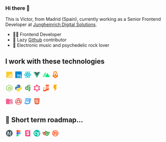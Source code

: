 ### Hi there 👋

<!-- ## About me -->

This is Víctor, from Madrid (Spain), currently working as a Senior Frontend Developer at [Jungheinrich Digital Solutions](https://www.jungheinrich.es).

- 🦸‍♀️ Frontend Developer
- 🧭 Lazy [Github](https://github.com/VictorMerino) contributor
- 🎼 Electronic music and psychedelic rock lover

## I work with these technologies

<p align="left">
<img src="https://raw.githubusercontent.com/PKief/vscode-material-icon-theme/main/icons/javascript.svg" alt="JavaScript" width="25" height="25" />
<img src="https://raw.githubusercontent.com/PKief/vscode-material-icon-theme/main/icons/typescript.svg" alt="TypeScript" width="25" height="25" />
<img src="https://raw.githubusercontent.com/PKief/vscode-material-icon-theme/main/icons/react.svg" alt="React" width="25" height="25" />
<img src="https://raw.githubusercontent.com/PKief/vscode-material-icon-theme/main/icons/vue.svg" alt="Vue" width="25" height="25" />
<img src="https://raw.githubusercontent.com/PKief/vscode-material-icon-theme/main/icons/nuxt.svg" alt="Nuxt" width="25" height="25" />
<img src="https://raw.githubusercontent.com/PKief/vscode-material-icon-theme/main/icons/astro.svg" alt="Astro" width="25" height="25" />
</p>
<p>
<img src="https://raw.githubusercontent.com/PKief/vscode-material-icon-theme/main/icons/nodejs.svg" alt="Node" width="25" height="25" />
<img src="https://raw.githubusercontent.com/PKief/vscode-material-icon-theme/main/icons/python.svg" alt="Python" width="25" height="25" />
<img src="https://raw.githubusercontent.com/PKief/vscode-material-icon-theme/main/icons/django.svg" alt="Django" width="25" height="25" />
<img src="https://raw.githubusercontent.com/PKief/vscode-material-icon-theme/main/icons/graphql.svg" alt="Graph QL" width="25" height="25" />
<img src="https://raw.githubusercontent.com/PKief/vscode-material-icon-theme/main/icons/jest.svg" alt="Jest" width="25" height="25" />
<img src="https://raw.githubusercontent.com/PKief/vscode-material-icon-theme/main/icons/vite.svg" alt="Vite" width="25" height="25" />
</p>
<p>
<img src="https://raw.githubusercontent.com/PKief/vscode-material-icon-theme/main/icons/folder-sass.svg" alt="Sass" width="25" height="25" />
<img src="https://raw.githubusercontent.com/PKief/vscode-material-icon-theme/main/icons/postcss.svg" alt="Post CSS" width="25" height="25" />
<img src="https://raw.githubusercontent.com/PKief/vscode-material-icon-theme/main/icons/css.svg" alt="CSS" width="25" height="25" />
<img src="https://raw.githubusercontent.com/PKief/vscode-material-icon-theme/main/icons/html.svg" alt="HTML" width="25" height="25" />
</p>

##  🌱 Short term roadmap...
<p align="left">
<img src="https://raw.githubusercontent.com/PKief/vscode-material-icon-theme/main/icons/next_light.svg" alt="Next" width="25" height="25" />
<img src="https://raw.githubusercontent.com/PKief/vscode-material-icon-theme/main/icons/figma.svg" alt="Figma" width="25" height="25" />
<img src="https://raw.githubusercontent.com/PKief/vscode-material-icon-theme/main/icons/storybook.svg" alt="Storybook" width="25" height="25" />
<img src="https://raw.githubusercontent.com/PKief/vscode-material-icon-theme/main/icons/cypress.svg" alt="Cypress" width="25" height="25" />
<img src="https://raw.githubusercontent.com/PKief/vscode-material-icon-theme/main/icons/playwright.svg" alt="Playwright" width="25" height="25" />
<img src="https://raw.githubusercontent.com/PKief/vscode-material-icon-theme/main/icons/rust.svg" alt="Rust" width="25" height="25" />
</p>
<!--
**VictorMerino/VictorMerino** is a ✨ _special_ ✨ repository because its `README.md` (this file) appears on your GitHub profile.

Here are some ideas to get you started:

- 🔭 I’m currently working on ...
- 🌱 I’m currently learning ...
- 👯 I’m looking to collaborate on ...
- 🤔 I’m looking for help with ...
- 💬 Ask me about ...
- 📫 How to reach me: ...
- 😄 Pronouns: ...
- ⚡ Fun fact: ...
-->
